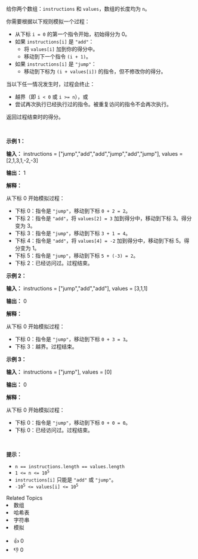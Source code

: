 <p>给你两个数组：<code>instructions</code> 和 <code>values</code>，数组的长度均为 <code>n</code>。</p>

<p>你需要根据以下规则模拟一个过程：</p>

<ul> 
 <li>从下标&nbsp;<code>i = 0</code> 的第一个指令开始，初始得分为 0。</li> 
 <li>如果 <code>instructions[i]</code> 是 <code>"add"</code>： 
  <ul> 
   <li>将 <code>values[i]</code> 加到你的得分中。</li> 
   <li>移动到下一个指令 <code>(i + 1)</code>。</li> 
  </ul> </li> 
 <li>如果 <code>instructions[i]</code> 是 <code>"jump"</code>： 
  <ul> 
   <li>移动到下标为&nbsp;<code>(i + values[i])</code> 的指令，但不修改你的得分。</li> 
  </ul> </li> 
</ul>

<p>当以下任一情况发生时，过程会终止：</p>

<ul> 
 <li>越界（即 <code>i &lt; 0</code> 或 <code>i &gt;= n</code>），或</li> 
 <li>尝试再次执行已经执行过的指令。被重复访问的指令不会再次执行。</li> 
</ul>

<p>返回过程结束时的得分。</p>

<p>&nbsp;</p>

<p><strong class="example">示例 1：</strong></p>

<div class="example-block"> 
 <p><strong>输入：</strong> <span class="example-io">instructions = ["jump","add","add","jump","add","jump"], values = [2,1,3,1,-2,-3]</span></p> 
</div>

<p><strong>输出：</strong> <span class="example-io">1</span></p>

<p><strong>解释：</strong></p>

<p>从下标&nbsp;0 开始模拟过程：</p>

<ul> 
 <li>下标 0：指令是 <code>"jump"</code>，移动到下标&nbsp;<code>0 + 2 = 2</code>。</li> 
 <li>下标 2：指令是 <code>"add"</code>，将 <code>values[2] = 3</code> 加到得分中，移动到下标&nbsp;3。得分变为 3。</li> 
 <li>下标 3：指令是 <code>"jump"</code>，移动到下标&nbsp;<code>3 + 1 = 4</code>。</li> 
 <li>下标 4：指令是 <code>"add"</code>，将 <code>values[4] = -2</code> 加到得分中，移动到下标&nbsp;5。得分变为 1。</li> 
 <li>下标 5：指令是 <code>"jump"</code>，移动到下标&nbsp;<code>5 + (-3) = 2</code>。</li> 
 <li>下标 2：已经访问过。过程结束。</li> 
</ul>

<p><strong class="example">示例 2：</strong></p>

<div class="example-block"> 
 <p><strong>输入：</strong> <span class="example-io">instructions = ["jump","add","add"], values = [3,1,1]</span></p> 
</div>

<p><strong>输出：</strong> <span class="example-io">0</span></p>

<p><strong>解释：</strong></p>

<p>从下标&nbsp;0 开始模拟过程：</p>

<ul> 
 <li>下标 0：指令是 <code>"jump"</code>，移动到下标&nbsp;<code>0 + 3 = 3</code>。</li> 
 <li>下标 3：越界。过程结束。</li> 
</ul>

<p><strong class="example">示例 3：</strong></p>

<div class="example-block"> 
 <p><strong>输入：</strong> <span class="example-io">instructions = ["jump"], values = [0]</span></p> 
</div>

<p><strong>输出：</strong> <span class="example-io">0</span></p>

<p><strong>解释：</strong></p>

<p>从下标&nbsp;0 开始模拟过程：</p>

<ul> 
 <li>下标 0：指令是 <code>"jump"</code>，移动到下标&nbsp;<code>0 + 0 = 0</code>。</li> 
 <li>下标 0：已经访问过。过程结束。</li> 
</ul>

<p>&nbsp;</p>

<p><strong>提示：</strong></p>

<ul> 
 <li><code>n == instructions.length == values.length</code></li> 
 <li><code>1 &lt;= n &lt;= 10<sup>5</sup></code></li> 
 <li><code>instructions[i]</code> 只能是 <code>"add"</code> 或 <code>"jump"</code>。</li> 
 <li><code>-10<sup>5</sup> &lt;= values[i] &lt;= 10<sup>5</sup></code></li> 
</ul>

<div><div>Related Topics</div><div><li>数组</li><li>哈希表</li><li>字符串</li><li>模拟</li></div></div><br><div><li>👍 0</li><li>👎 0</li></div>